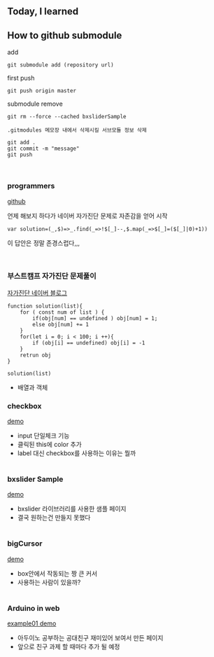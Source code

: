 ## Today, I learned

## How to github submodule

add
``` 
git submodule add (repository url)
```

first push
``` 
git push origin master

```
submodule remove


```
git rm --force --cached bxsliderSample
```
```
.gitmodules 메모장 내에서 삭제시킬 서브모듈 정보 삭제
```
```
git add .
git commit -m "message"
git push
```
<br>

### programmers

[github](https://github.com/ppotatoG/TIL/tree/master/programmers)

언제 해보지 하다가 네이버 자가진단 문제로 자존감을 얻어 시작
```
var solution=(_,$)=>_.find(_=>!$[_]--,$.map(_=>$[_]=($[_]|0)+1))
```

이 답안은 정말 존경스럽다,,,

<br>

### 부스트캠프 자가진단 문제풀이

[자가진단 네이버 블로그](https://blog.naver.com/boostcamp_official/221978031932)

```
function solution(list){
    for ( const num of list ) {    
        if(obj[num] == undefined ) obj[num] = 1;
        else obj[num] += 1
    }
    for(let i = 0; i < 100; i ++){
        if (obj[i] == undefined) obj[i] = -1
    }
    retrun obj
}

solution(list)
```
- 배열과 객체


### checkbox
[demo](https://ppotatog.github.io/TIL/checkbox)

- input 단일체크 기능
- 클릭된 this에 color 추가
- label 대신 checkbox를 사용하는 이유는 뭘까
<br><br>
### bxslider Sample

[demo](https://ppotatog.github.io/TIL/bxsliderSample/)
- bxslider 라이브러리를 사용한 샘플 페이지
- 결국 원하는건 만들지 못했다
<br><br>
### bigCursor

[demo](https://ppotatog.github.io/TIL/bigCursor/)

- box안에서 작동되는 짱 큰 커서 
- 사용하는 사람이 있을까?
<br><br>
### Arduino in web

[example01 demo](https://ppotatog.github.io/TIL/Arduino/example01)

- 아두이노 공부하는 공대친구 재미있어 보여서 만든 페이지
- 앞으로 친구 과제 할 때마다 추가 될 예정